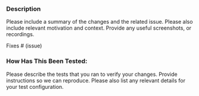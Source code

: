 ### Description

Please include a summary of the changes and the related issue. Please also include relevant motivation and context. Provide any useful screenshots, or recordings. 

Fixes # (issue)

### How Has This Been Tested: 

Please describe the tests that you ran to verify your changes. Provide instructions so we can reproduce. Please also list any relevant details for your test configuration.



